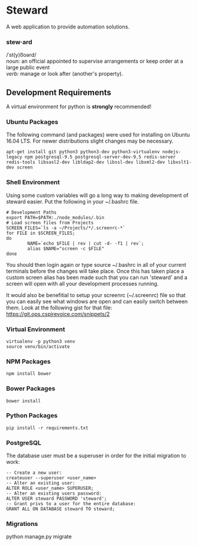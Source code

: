 # Steward
A web application to provide automation solutions.

### stew·ard
/ˈst(y)o͞oərd/  
*noun:* an official appointed to supervise arrangements or keep order at a large public event  
*verb:* manage or look after (another's property).


## Development Requirements
A virtual environment for python is **strongly** recommended!

### Ubuntu Packages
The following command (and packages) were used for installing on Ubuntu 16.04 LTS. For newer distributions slight changes may be necessary.
```
apt-get install git python3 python3-dev python3-virtualenv nodejs-legacy npm postgresql-9.5 postgresql-server-dev-9.5 redis-server redis-tools libsasl2-dev libldap2-dev libssl-dev libxml2-dev libxslt1-dev screen
```

### Shell Environment
Using some custom variables will go a long way to making development of steward easier. Put the following in your ~/.bashrc file.
```
# Development Paths
export PATH=$PATH:./node_modules/.bin
# Load screen files from Projects
SCREEN_FILES=`ls -a ~/Projects/*/.screenrc-*`
for FILE in $SCREEN_FILES;
do
        NAME=`echo $FILE | rev | cut -d- -f1 | rev`;
        alias $NAME="screen -c $FILE"
done
```
You should then login again or type source ~/.bashrc in all of your current terminals before the changes will take place. Once this has taken place a custom screen alias has been made such that you can run 'steward' and a screen will open with all your development processes running.

It would also be benefitial to setup your screenrc (~/.screenrc) file so that you can easily see what windows are open and can easily switch between them. Look at the following gist for that file: https://git.ops.cspirevoice.com/snippets/2


### Virtual Environment
```
virtualenv -p python3 venv
source venv/bin/activate
```

### NPM Packages
```
npm install bower
```

### Bower Packages
```
bower install
```

### Python Packages
```
pip install -r requirements.txt
```

### PostgreSQL
The database user must be a superuser in order for the initial migration to work:
```
-- Create a new user:
createuser --superuser <user_name>
-- Alter an existing user:
ALTER ROLE <user_name> SUPERUSER;
-- Alter an existing users password:
ALTER USER steward PASSWORD 'steward';
-- Grant privs to a user for the entire database:
GRANT ALL ON DATABASE steward TO steward;
```

### Migrations
python manage.py migrate
